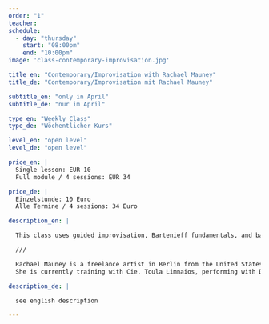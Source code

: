 ```yaml
---
order: "1"
teacher:
schedule:
  - day: "thursday"
    start: "08:00pm"
    end: "10:00pm"
image: 'class-contemporary-improvisation.jpg'

title_en: "Contemporary/Improvisation with Rachael Mauney"
title_de: "Contemporary/Improvisation mit Rachael Mauney"

subtitle_en: "only in April"
subtitle_de: "nur im April"

type_en: "Weekly Class"
type_de: "Wöchentlicher Kurs"

level_en: "open level"
level_de: "open level"

price_en: |
  Single lesson: EUR 10  
  Full module / 4 sessions: EUR 34  

price_de: |
  Einzelstunde: 10 Euro  
  Alle Termine / 4 sessions: 34 Euro  

description_en: |

  This class uses guided improvisation, Bartenieff fundamentals, and basic fitness to warm up the body in a way that is accessible to movers from all backgrounds. We will move from a place of zero to a place of everything using all the tools you have collected throughout the class. This class meets you in the place that you are and asks you to take ownership over your own body and movement experience. Come ready to sweat, move, and experiment with new concepts!

  ///  

  Rachael Mauney is a freelance artist in Berlin from the United States, where she worked in both Washington D.C. and Seattle. She spent four seasons with Company Danzante (2012-2016) and worked as a freelance artist with Tectonic Marrow Society, Khambatta Dance Company, Alice Gosti, Kyoko Ruch, Robert Priore, and Marcus J. Willis.
  She is currently training with Cie. Toula Limnaios, performing with DOCK11's Video Project, Paulo Franco, and Andrea Hackl and is teaching at UrbanRaum and Lernzentrum Potsdam.

description_de: |

  see english description

---
```


